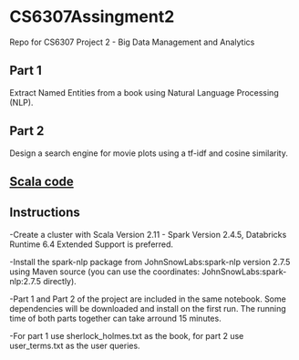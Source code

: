 # CS6307Assingment2
Repo for CS6307 Project 2 - Big Data Management and Analytics

## Part 1
Extract Named Entities from a book using Natural Language Processing (NLP).

## Part 2
Design a search engine for movie plots using a tf-idf and cosine similarity.

## [Scala code](https://github.com/rsrjohnson/CS6307Assingment2/blob/main/CS6307_Assingment2.scala)

## Instructions 

-Create a cluster with Scala Version 2.11 - Spark Version 2.4.5, Databricks Runtime 6.4 Extended Support is preferred.

-Install the spark-nlp package from JohnSnowLabs:spark-nlp version 2.7.5 using Maven source (you can use the coordinates: JohnSnowLabs:spark-nlp:2.7.5 directly).

-Part 1 and Part 2 of the project are included in the same notebook. Some dependencies will be downloaded and install on the first run. The running time of both parts together can take arround 15 minutes.

-For part 1 use sherlock_holmes.txt as the book, for part 2 use user_terms.txt as the user queries.
